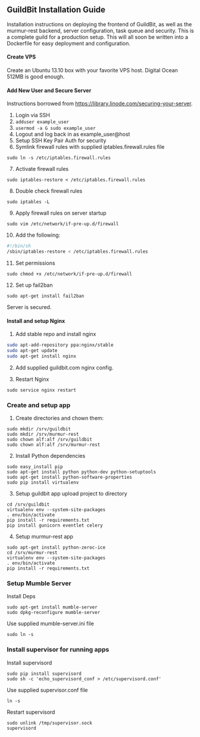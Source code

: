 ## GuildBit Installation Guide

Installation instructions on deploying the frontend of GuildBit, as well as the murmur-rest backend,
server configuration, task queue and security. This is a complete guild for a production setup. This will all soon be
written into a Dockerfile for easy deployment and configuration.

#### Create VPS

Create an Ubuntu 13.10 box with your favorite VPS host. Digital Ocean 512MB is good enough.

#### Add New User and Secure Server

Instructions borrowed from https://library.linode.com/securing-your-server.

1. Login via SSH
2. `adduser example_user`
3. `usermod -a G sudo example_user`
4. Logout and log back in as example_user@host
5. Setup SSH Key Pair Auth for security
6. Symlink firewall rules with supplied iptables.firewall.rules file

`sudo ln -s /etc/iptables.firewall.rules`

7. Activate firewall rules

`sudo iptables-restore < /etc/iptables.firewall.rules`

8. Double check firewall rules

`sudo iptables -L`

9. Apply firewall rules on server startup

`sudo vim /etc/network/if-pre-up.d/firewall`

10. Add the following:

```bash
#!/bin/sh
/sbin/iptables-restore < /etc/iptables.firewall.rules
```

11. Set permissions

`sudo chmod +x /etc/network/if-pre-up.d/firewall`

12. Set up fail2ban

`sudo apt-get install fail2ban`

Server is secured.

#### Install and setup Nginx

1. Add stable repo and install nginx

```bash
sudo apt-add-repository ppa:nginx/stable
sudo apt-get update
sudo apt-get install nginx
```

2. Add supplied guildbit.com nginx config.

3. Restart Nginx

`sudo service nginx restart`

### Create and setup app

1. Create directories and chown them:

```
sudo mkdir /srv/guildbit
sudo mkdir /srv/murmur-rest
sudo chown alf:alf /srv/guildbit
sudo chown alf:alf /srv/murmur-rest
```

2. Install Python dependencies

```
sudo easy_install pip
sudo apt-get install python python-dev python-setuptools
sudo apt-get install python-software-properties
sudo pip install virtualenv
```

3. Setup guildbit app
upload project to directory

```
cd /srv/guildbit
virtualenv env --system-site-packages
. env/bin/activate
pip install -r requirements.txt
pip install gunicorn eventlet celery
```

4. Setup murmur-rest app

```
sudo apt-get install python-zeroc-ice
cd /srv/murmur-rest
virtualenv env --system-site-packages
. env/bin/activate
pip install -r requirements.txt
```

### Setup Mumble Server

Install Deps

```
sudo apt-get install mumble-server
sudo dpkg-reconfigure mumble-server
```

Use supplied mumble-server.ini file

`sudo ln -s `

### Install supervisor for running apps

Install supervisord

```
sudo pip install supervisord
sudo sh -c 'echo_supervisord_conf > /etc/supervisord.conf'
```

Use supplied supervisor.conf file

`ln -s`

Restart supervisord

```
sudo unlink /tmp/supervisor.sock
supervisord
```

